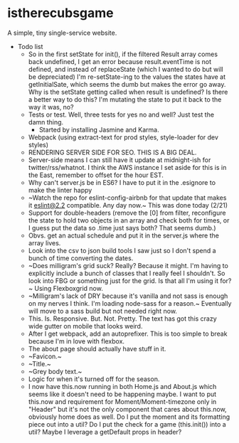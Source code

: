 # istherecubsgame

A simple, tiny single-service website.

- Todo list
  - So in the first setState for init(), if the filtered Result array comes back undefined, I get an error because result.eventTime is not defined, and instead of replaceState (which I wanted to do but will be depreciated) I'm re-setState-ing to the values the states have at getInitialSate, which seems the dumb but makes the error go away. Why is the setState getting called when result is undefined? Is there a better way to do this? I'm mutating the state to put it back to the way it was, no? 
  - Tests or test. Well, three tests for yes no and well? Just test the damn thing.
    - Started by installing Jasmine and Karma.
  - Webpack (using extract-text for prod styles, style-loader for dev styles)
  - RENDERING SERVER SIDE FOR SEO. THIS IS A BIG DEAL.
  - Server-side means I can still have it update at midnight-ish for twitter/rss/whatnot. I think the AWS instance I set aside for this is in the East, remember to offset for the hour EST.
  - Why can't server.js be in ES6? I have to put it in the .esignore to make the linter happy
  - ~Watch the repo for eslint-config-airbnb for that update that makes it eslint@2.2 compatible. Any day now.~ This was done today (2/21)
  - Support for double-headers (remove the [0] from filter, reconfigure the state to hold two objects in an array and check both for times, or I guess put the data so .time just says both? That seems dumb.)
  - Obvs. get an actual schedule and put it in the server.js where the array lives.
  - Look into the csv to json build tools I saw just so I don't spend a bunch of time converting the dates.
  - ~Does milligram's grid suck? Really? Because it might. I'm having to explicitly include a bunch of classes that I really feel I shouldn't. So look into FBG or something just for the grid. Is that all I'm using it for?~
  Using Flexboxgrid now.
  - ~Milligram's lack of DRY because it's vanilla and not sass is enough on my nerves I think. I'm loading node-sass for a reason.~ Eventually will move to a sass build but not needed right now.
  - This. Is. Responsive. But. Not. Pretty. The text has got this crazy wide gutter on mobile that looks weird.
  - After I get webpack, add an autoprefixer. This is too simple to break because I'm in love with flexbox.
  - The about page should actually have stuff in it.
  - ~Favicon.~
  - ~Title.~
  - ~Grey body text.~
  - Logic for when it's turned off for the season.
  - I now have this.now running in both Home.js and About.js which seems like it doesn't need to be happening maybe. I want to put this.now and requirement for Moment/Moment-timezone only in "Header" but it's not the only component that cares about this.now, obviously home does as well. Do I put the moment and its formatting piece out into a util? Do I put the check for a game (this.init()) into a util? Maybe I leverage a getDefault props in header?